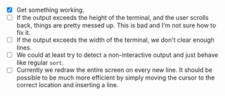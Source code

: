 * [x] Get something working.
* [ ] If the output exceeds the height of the terminal, and the user
      scrolls back, things are pretty messed up.  This is bad and I'm not
      sure how to fix it.
* [ ] If the output exceeds the width of the terminal, we don't clear
      enough lines.
* [ ] We could at least try to detect a non-interactive output and just behave
      like regular `sort`.
* [ ] Currently we redraw the entire screen on every new line.  It should be
      possible to be much more efficient by simply moving the cursor to the
      correct location and inserting a line.
